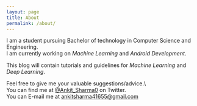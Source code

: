 ```yaml
---
layout: page
title: About
permalink: /about/
---
```


I am a student pursuing Bachelor of technology in Computer Science and Engineering.\
I am currently working on *Machine Learning* and *Android Development*.

This blog will contain tutorials and guidelines for *Machine Learning* and *Deep Learning*.

Feel free to give me your valuable suggestions/advice.\  
You can find me at [@Ankit_Sharma0](https://twitter.com/Ankit_Sharma0) on Twitter.\
You can E-mail me at [ankitsharma41655@gmail.com](mailt0:ankitsharma41655@gmail.com)

